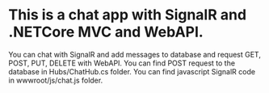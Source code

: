 # This is a chat app with SignalR and .NETCore MVC and WebAPI.
You can chat with SignalR and add messages to database and request GET, POST, PUT, DELETE with WebAPI. 
You can find POST request to the database in Hubs/ChatHub.cs folder.
You can find javascript SignalR code in wwwroot/js/chat.js folder.
